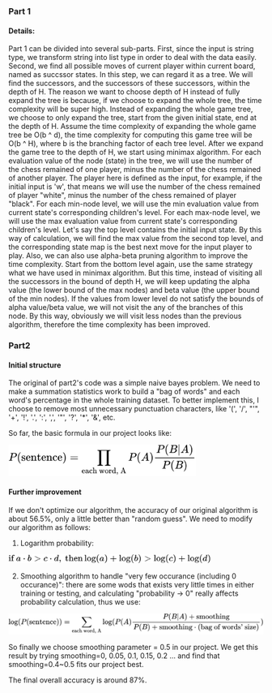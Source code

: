 ### Part 1

#### Details:

Part 1 can be divided into several sub-parts. First, since the input is string type, we transform string into list type in order to deal with the data easily. Second, we find all possible moves of current player within current board, named as succssor states. In this step, we can regard it as a tree. We will find the successors, and the successors of these successors, within the depth of H. The reason we want to choose depth of H instead of fully expand the tree is because, if we choose to expand the whole tree, the time complexity will be super high. Instead of expanding the whole game tree, we choose to only expand the tree, start from the given initial state, end at the depth of H. Assume the time complexity of expanding the whole game tree be O(b ^ d), the time complexity for computing this game tree will be O(b ^ H), where b is the branching factor of each tree level. After we expand the game tree to the depth of H, we start using minimax algorithm. For each evaluation value of the node (state) in the tree, we will use the number of the chess remained of one player, minus the number of the chess remained of another player. The player here is defined as the input, for example, if the initial input is 'w', that means we will use the number of the chess remained of player "white", minus the number of the chess remained of player "black". For each min-node level, we will use the min evaluation value from current state's corresponding children's level. For each max-node level, we will use the max evaluation value from current state's corresponding children's level. Let's say the top level contains the initial input state. By this way of calculation, we will find the max value from the second top level, and the corresponding state map is the best next move for the input player to play.
Also, we can also use alpha-beta pruning algorithm to improve the time complexity. Start from the bottom level again, use the same strategy what we have used in minimax algorithm. But this time, instead of visiting all the successors in the bound of depth H, we will keep updating the alpha value (the lower bound of the max nodes) and beta value (the upper bound of the min nodes). If the values from lower level do not satisfy the bounds of alpha value/beta value, we will not visit the any of the branches of this node. By this way, obviously we will visit less nodes than the previous algorithm, therefore the time complexity has been improved.


### Part2

#### Initial structure

The original of part2's code was a simple naive bayes problem. We need to make a summation statistics work to build a "bag of words" and each word's percentage in the whole training dataset. To better implement this, I choose to remove most unnecessary punctuation characters, like '(', '/', "'", '+', '!', '.', ':', ',', '"', '?', '*', '&', etc.

So far, the basic formula in our project looks like:

<img src="README.assets/download1.jpg" alt="download1" width="370" />

#### Further improvement

If we don't optimize our algorithm, the accuracy of our original algorithm is about 56.5%, only a little better than "random guess". We need to modify our algorithm as follows:

1. Logarithm probability:    
<img src="README.assets/download5.jpg" alt="download" width="400" />  

2. Smoothing algorithm to handle "very few occurance (including 0 occurance)": there are some wods that exists very little times in either training or testing, and calculating "probability -> 0" really affects probability calculation, thus we use:
<img src="README.assets/download4.jpg" alt="download2" width="550" />    
  
    

So finally we choose smoothing parameter = 0.5 in our project. We get this result by trying smoothing=0, 0.05, 0.1, 0.15, 0.2 ... and find that smoothing=0.4~0.5 fits our project best. 

The final overall accuracy is around 87%.
